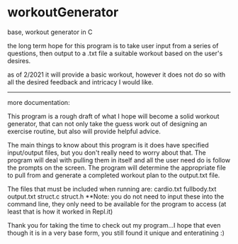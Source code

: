 # workoutGenerator
base, workout generator in C

the long term hope for this program is to take user input from a series of
questions, then output to a .txt file a suitable workout based on the user's 
desires. 

as of 2/2021 it will provide a basic workout, however it does not do
so with all the desired feedback and intricacy I would like. 

----------------------------------------------------------------------------
more documentation: 

This program is a rough draft of what I hope will become a solid workout generator, that can not only take the guess work out of designing an exercise routine, but also will provide helpful advice. 

The main things to know about this program is it does have specified input/output files, but you don't really need to worry about that. The program will deal with pulling them in itself and all the user need do is follow the prompts on the screen. The program will determine the appropriate file to pull from and generate a completed workout plan to the output.txt file. 

The files that must be included when running are: 
    cardio.txt
    fullbody.txt
    output.txt
    struct.c
    struct.h 
**Note: you do not need to input these into the command line, they only need to be available for the program to access (at least that is how it worked in Repl.it)


Thank you for taking the time to check out my program...I hope that even though it is in a very base form, you still found it unique and enteratining :) 

